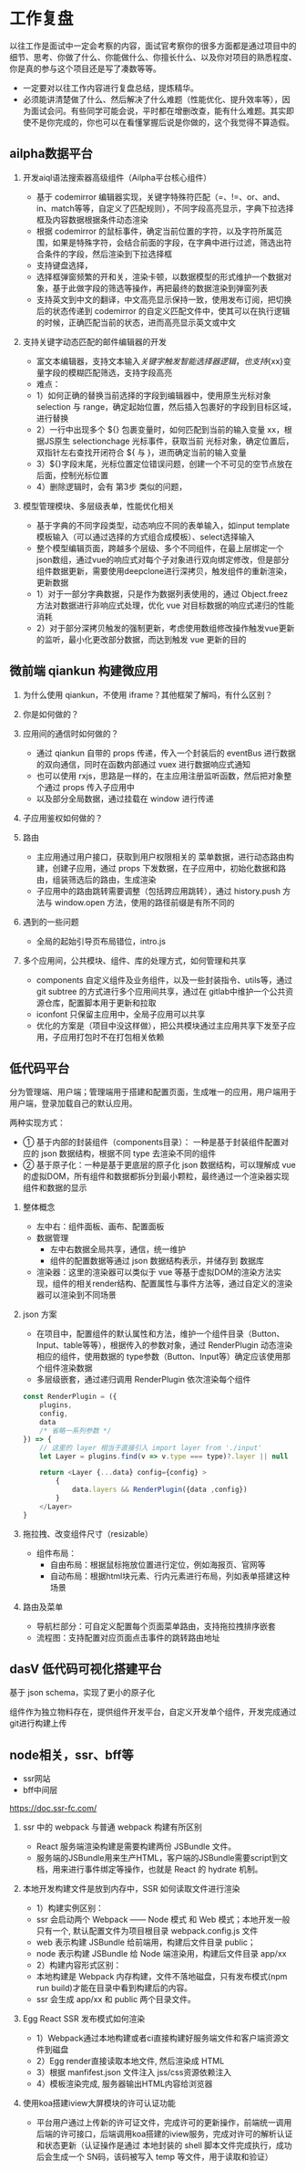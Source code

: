 # 工作复盘

以往工作是面试中一定会考察的内容，面试官考察你的很多方面都是通过项目中的细节、思考、你做了什么、你能做什么、你擅长什么、以及你对项目的熟悉程度、你是真的参与这个项目还是写了凑数等等。

- 一定要对以往工作内容进行复盘总结，提炼精华。
- 必须能讲清楚做了什么、然后解决了什么难题（性能优化、提升效率等），因为面试会问。有些同学可能会说，平时都在增删改查，能有什么难题。其实即使不是你完成的，你也可以在看懂掌握后说是你做的，这个我觉得不算造假。

## ailpha数据平台

1. 开发aiql语法搜索器高级组件（Ailpha平台核心组件）

    - 基于 codemirror 编辑器实现，关键字特殊符匹配（=、!=、or、and、in、match等等，自定义了匹配规则），不同字段高亮显示，字典下拉选择框及内容数据根据条件动态渲染
    - 根据 codemirror 的鼠标事件，确定当前位置的字符，以及字符所属范围，如果是特殊字符，会结合前面的字段，在字典中进行过滤，筛选出符合条件的字段，然后渲染到下拉选择框
    - 支持键盘选择，
    - 选择框弹窗频繁的开和关，渲染卡顿，以数据模型的形式维护一个数据对象，基于此做字段的筛选等操作，再把最终的数据渲染到弹窗列表
    - 支持英文到中文的翻译，中文高亮显示保持一致，使用发布订阅，把切换后的状态传递到 codemirror 的自定义匹配文件中，使其可以在执行逻辑的时候，正确匹配当前的状态，进而高亮显示英文或中文

2. 支持关键字动态匹配的邮件编辑器的开发

    - 富文本编辑器，支持文本输入$关键字触发智能选择器逻辑，也支持${xx}变量字段的模糊匹配筛选，支持字段高亮
    - 难点：
    - 1）如何正确的替换当前选择的字段到编辑器中，使用原生光标对象 selection 与 range，确定起始位置，然后插入包裹好的字段到目标区域，进行替换
    - 2）一行中出现多个 ${} 包裹变量时，如何匹配到当前的输入变量 xx，根据JS原生 selectionchage 光标事件，获取当前 光标对象，确定位置后，双指针左右查找开闭符合 ${ 与 }，进而确定当前的输入变量
    - 3）${}字段末尾，光标位置定位错误问题，创建一个不可见的空节点放在后面，控制光标位置
    - 4）删除逻辑时，会有 第3步 类似的问题，

3. 模型管理模块、多层级表单，性能优化相关

    - 基于字典的不同字段类型，动态响应不同的表单输入，如input template 模板输入（可以通过选择的方式组合成模板）、select选择输入
    - 整个模型编辑页面，跨越多个层级、多个不同组件，在最上层绑定一个json数组，通过vue的响应式对每个子对象进行双向绑定修改，但是部分组件数据更新，需要使用deepclone进行深拷贝，触发组件的重新渲染，更新数据
    - 1）对于一部分字典数据，只是作为数据列表使用的，通过 Object.freez 方法对数据进行非响应式处理，优化 vue 对目标数据的响应式递归的性能消耗
    - 2）对于部分深拷贝触发的强制更新，考虑使用数组修改操作触发vue更新的监听，最小化更改部分数据，而达到触发 vue 更新的目的

## 微前端 qiankun 构建微应用

1. 为什么使用 qiankun，不使用 iframe？其他框架了解吗，有什么区别？
2. 你是如何做的？
3. 应用间的通信时如何做的？

    - 通过 qiankun 自带的 props 传递，传入一个封装后的 eventBus 进行数据的双向通信，同时在函数内部通过 vuex 进行数据响应式通知
    - 也可以使用 rxjs，思路是一样的，在主应用注册监听函数，然后把对象整个通过 props 传入子应用中
    - 以及部分全局数据，通过挂载在 window 进行传递

4. 子应用鉴权如何做的？
5. 路由

    - 主应用通过用户接口，获取到用户权限相关的 菜单数据，进行动态路由构建，创建子应用，通过 props 下发数据，在子应用中，初始化数据和路由，组装筛选后的路由，生成渲染
    - 子应用中的路由跳转需要调整（包括跨应用跳转），通过 history.push 方法与 window.open 方法，使用的路径前缀是有所不同的

6. 遇到的一些问题

    - 全局的起始引导页布局错位，intro.js

7. 多个应用间，公共模块、组件、库的处理方式，如何管理和共享

    - components 自定义组件及业务组件，以及一些封装指令、utils等，通过 git subtree 的方式进行多个应用间共享，通过在 gitlab中维护一个公共资源仓库，配置脚本用于更新和拉取
    - iconfont 只保留主应用中，全局子应用可以共享
    - 优化的方案是（项目中没这样做），把公共模块通过主应用共享下发至子应用，子应用打包时不在打包相关依赖

## 低代码平台

分为管理端、用户端；管理端用于搭建和配置页面，生成唯一的应用，用户端用于用户端，登录加载自己的默认应用。

两种实现方式：

- ① 基于内部的封装组件（components目录）： 一种是基于封装组件配置对应的 json 数据结构，根据不同 type 去渲染不同的组件
- ② 基于原子化：一种是基于更底层的原子化 json 数据结构，可以理解成 vue 的虚拟DOM，所有组件和数据都拆分到最小颗粒，最终通过一个渲染器实现组件和数据的显示

1. 整体概念

    - 左中右：组件面板、画布、配置面板
    - 数据管理
        - 左中右数据全局共享，通信，统一维护
        - 组件的配置数据等通过 json 数据结构表示，并储存到 数据库
    - 渲染器：这里的渲染器可以类似于 vue 等基于虚拟DOM的渲染方法实现，组件的相关render结构、配置属性与事件方法等，通过自定义的渲染器可以渲染到不同场景

2. json 方案

    - 在项目中，配置组件的默认属性和方法，维护一个组件目录（Button、Input、table等等），根据传入的参数对象，通过 RenderPlugin 动态渲染相应的组件，使用数据的 type参数（Button、Input等）确定应该使用那个组件渲染数据
    - 多层级嵌套，通过递归调用 RenderPlugin 依次渲染每个组件

    ```js
    const RenderPlugin = ({
        plugins,
        config,
        data
        /* 省略一系列参数 */
    }) => {
        // 这里的 layer 相当于直接引入 import layer from './input'
        let Layer = plugins.find(v => v.type === type)?.layer || null

        return <Layer {...data} config={config} >
            {
                data.layers && RenderPlugin({data ,config})
            }
        </Layer>
    }
    ```

3. 拖拉拽、改变组件尺寸（resizable）

    - 组件布局：
        - 自由布局：根据鼠标拖放位置进行定位，例如海报页、官网等
        - 自动布局：根据html块元素、行内元素进行布局，列如表单搭建这种场景

4. 路由及菜单

    - 导航栏部分：可自定义配置每个页面菜单路由，支持拖拉拽排序嵌套
    - 流程图：支持配置对应页面点击事件的跳转路由地址

## dasV 低代码可视化搭建平台

基于 json schema，实现了更小的原子化

组件作为独立物料存在，提供组件开发平台，自定义开发单个组件，开发完成通过git进行构建上传

## node相关，ssr、bff等

- ssr网站
- bff中间层

<https://doc.ssr-fc.com/>

1. ssr 中的 webpack 与普通 webpack 构建有所区别

    - React 服务端渲染构建是需要构建两份 JSBundle 文件。
    - 服务端的JSBundle用来生产HTML，客户端的JSBundle需要script到文档，用来进行事件绑定等操作，也就是 React 的 hydrate 机制。

2. 本地开发构建文件是放到内存中，SSR 如何读取文件进行渲染

    - 1）构建实例区别：
    - ssr 会启动两个 Webpack —— Node 模式 和 Web 模式；本地开发一般只有一个, 默认配置文件为项目根目录 webpack.config.js 文件
    - web 表示构建 JSBundle 给前端用，构建后文件目录 public；
    - node 表示构建 JSBundle 给 Node 端渲染用，构建后文件目录 app/xx
    - 2）构建内容形式区别：
    - 本地构建是 Webpack 内存构建，文件不落地磁盘，只有发布模式(npm run build)才能在目录中看到构建后的内容。
    - ssr 会生成 app/xx 和 public 两个目录文件。

3. Egg React SSR 发布模式如何渲染

    - 1）Webpack通过本地构建或者ci直接构建好服务端文件和客户端资源文件到磁盘
    - 2）Egg render直接读取本地文件, 然后渲染成 HTML
    - 3）根据 manfifest.json 文件注入 jss/css资源依赖注入
    - 4）模板渲染完成, 服务器输出HTML内容给浏览器

4. 使用koa搭建iview大屏模块的许可认证功能

    - 平台用户通过上传新的许可证文件，完成许可的更新操作，前端统一调用后端的许可接口，后端调用koa搭建的iview服务，完成对许可的解析认证和状态更新（认证操作是通过 本地封装的 shell 脚本文件完成执行，成功后会生成一个 SN码，该码被写入 temp 等文件，用于读取和验证）
